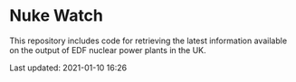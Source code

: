 # Nuke Watch

This repository includes code for retrieving the latest information available on the output of EDF nuclear power plants in the UK.

Last updated: 2021-01-10 16:26